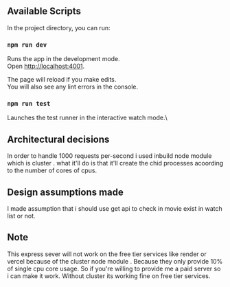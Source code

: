 

## Available Scripts

In the project directory, you can run:

### `npm run dev`

Runs the app in the development mode.\
Open [http://localhost:4001](http://localhost:4001).

The page will reload if you make edits.\
You will also see any lint errors in the console.

### `npm run test`

Launches the test runner in the interactive watch mode.\






## Architectural decisions
In order to handle 1000 requests per-second i used inbuild node module which is cluster . what it'll do is that it'll create the chid processes acoording to the number of cores of cpus.

## Design assumptions made
I made assumption that i should use get api to check in movie exist in watch list or not.

## Note 

This express sever will not work on the free tier services like render or vercel because of the cluster node module . Because they only provide 10% of single cpu core usage. So if you're willing to provide me a paid server so i can make it work. Without cluster its working fine on free tier services.
